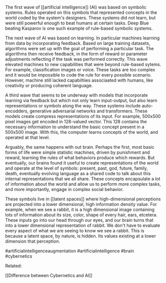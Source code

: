 The first wave of [[artificial intelligence]] (AI) was based on symbolic systems. Rules operated on this symbols that represented concepts in the world coded by the system's designers. These systems did not learn, but were still powerful enough to beat humans at certain tasks. Deep Blue beating Kasparov is one such example of rule-based symbolic systems. 

The next wave of AI was based on learning. In particular machines learning from data by incorporating feedback. Based on large training datasets, algorithms were set up with the goal of performing a particular task. The algorithms then receive feedback, in the form of reward or parameter adjustments reflecting if the task was performed correctly. This wave elevated machines to new capabilities that were beyond rule-based sytems. For example, classification images or voice. These tasks are too complex and it would be impossible to code the rule for every possible scenario. However, machine still lacked capabiltiies associaated with humans, like creativity or producing coherent language. 

A third wave that seems to be underway with models that incorporate learning via feedback but which not only learn input-output, but also learn representations or symbols along the way. These systems include auto-encodders, generative adversarial networks and transformers. These models create compress representations of its input. For example, 500x500 pixel images get encoded in 128-valued vector. This 128 contains the necessary information to understand the basic concept present in a 500x500 image. With this, the computer learns concepts of the world, and operated at that level. 

Arguably, the same happens with out brain. Perhaps the first, most basic forms of life were simple statistic machines, driven by punishment and reward, learning the rules of what behaviors produce which rewards. But eventually, our brains found it useful to create representations of the world and operate at the level of symbols: present, past, god, future, family, death, eventually evolving language as a shared code to talk about this internal representations that we all share. These concepts encapsulate a lot of information about the world and allow us to perform more complex tasks, and more importantly, engage in complex social behavior. 

These symbols live in [[latent spaces]] where high-dimensional perceptions are projected into a lower dimensional, high information density value. For example, when we see a rabbit, it is a high dimensional image containing lots of information about its size, color, shape of every hair, ears, etcetera. These inputs go into our head through our eyes, and our brain turns that into a lower dimensional representation of rabbit. We don't have to evaluate every aspect of what we are seeing to know we see a rabbit. This is because a latent space, by nature, is hidden. Its values existing at a lower dimension that perception. 

#artificialintelligenceaugmentation 
#artificialintelligence 
#brain
#cybernetics

Related:

[[Difference between Cybernetics and AI]]